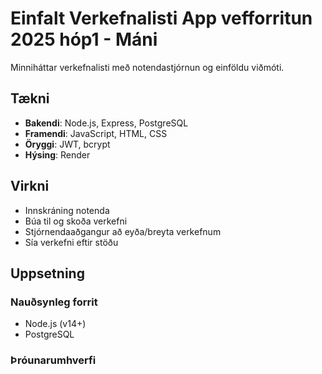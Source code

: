 # Einfalt Verkefnalisti App vefforritun 2025 hóp1 - Máni

Minniháttar verkefnalisti með notendastjórnun og einföldu viðmóti.

## Tækni

- **Bakendi**: Node.js, Express, PostgreSQL
- **Framendi**: JavaScript, HTML, CSS
- **Öryggi**: JWT, bcrypt
- **Hýsing**: Render

## Virkni

- Innskráning notenda
- Búa til og skoða verkefni
- Stjórnendaaðgangur að eyða/breyta verkefnum
- Sía verkefni eftir stöðu

## Uppsetning

### Nauðsynleg forrit

- Node.js (v14+)
- PostgreSQL

### Þróunarumhverfi

